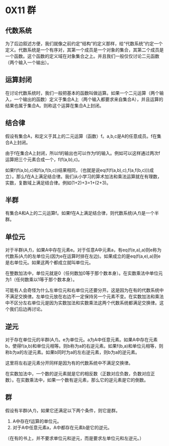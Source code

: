# 0X11 群

## 代数系统

为了后边叙述方便，我们就像之前约定“结构”的定义那样，给“代数系统”约定一个定义。代数系统是一个有序对，其第一个成员是一个对象的集合，其第二个成员是一个函数。这个函数的定义域在对象集合之上。并且我们一般仅仅讨论二元函数（两个输入一个输出）。

## 运算封闭

在讨论代数系统时，我们一般把基本的函数叫做运算。如果一个二元运算（两个输入，一个输出的函数）定义于集合A上（两个输入都要求来自集合A），并且运算的结果也属于集合A。则称这个运算在集合A上封闭。

## 结合律

假设有集合A，和定义于其上的二元运算（函数）f。a,b,c是A的任意成员。f在集合A上封闭。

由于f在集合A上封闭，所以f的输出也可以作为f的输入。例如可以这样通过两次f运算把三个元素合成一个，f(f(a,b),c)。

如果f(f(a,b),c)和f(a,f(b,c))结果相同，（也就是说eq(f(f(a,b),c),f(a,f(b,c)))成立）。那么f在A上满足结合律。我们从小学习的算术加法和乘法运算就在有理数，实数，复数域上满足结合律。例如(1+2)+3=1+(2+3)。

## 半群

有集合A和A上的二元运算f。如果f在A上满足结合律，则代数系统(A,f)是一个半群。

## 单位元

对于半群(A,f)，如果A中存在元素e。对于任意A中元素a，有eq(f(e,a),a)则e称为代数系(A,f)的左单位元(因为e在运算时排在左边)。如果成立的是eq(f(a,e),a)则e是右单位元。如果这两个都成立就叫单位元。

在整数加法中，单位元就是0（任何数加0等于那个数本身）。在实数乘法中单位元为1（任何数乘以1等于那个数本身）。

可能有人会奇怪为什么左单位元和右单位元还要分开。这是因为在有的代数系统中不满足交换律。左单位元放在右边不一定保持另一个元素不变。在实数加法和乘法中不区分左右单位元是因为实数加法和实数乘法这两个代数系统都满足交换律。这个我们后边再讨论。

## 逆元

对于存在单位元的半群(A,f)。e为单位元。a为A中任意元素。如果A中存在元素b，使得f(a,b)和单位元相等。则b称为a的右逆元素。如果f(b,a)和单位元相等，则称b为a的左逆元素。如果b同时为a的左右逆元素，则b为a的逆元素。

这里将左右逆元素分开同样是因为有的代数系统中不满足交换律。

在实数加法中，一个数的逆元素就是它的相反数（正数对应负数，负数对应正数）。在实数乘法中，如果一个数有逆元素，那么它的逆元素是它的倒数。

## 群

假设有半群(A,f)，如果它还满足以下两个条件，则它是群。

1. A中存在f运算的单位元。
1. 对于A中任意元素a，A中都存在元素b是它的逆元。

（在有的书上，并不要求单位元和逆元，而是要求左单位元和左逆元。）
